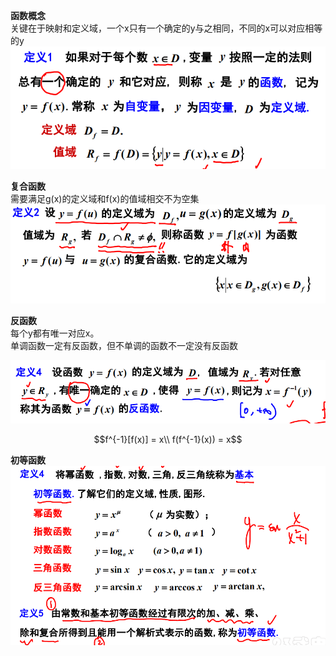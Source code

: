 **函数概念**  
关键在于映射和定义域，一个x只有一个确定的y与之相同，不同的x可以对应相等的y
![函数概念](../../picture/函数概念.png)  

**复合函数**  
需要满足g(x)的定义域和f(x)的值域相交不为空集
![复合函数概念](../../picture/复合函数概念.png)

**反函数**  
每个y都有唯一对应x。   
单调函数一定有反函数，但不单调的函数不一定没有反函数  

![反函数](../../picture/反函数概念.png)

$$f^{-1}[f(x)] = x\\ f(f^{-1}(x)) = x$$


**初等函数** 
![初等函数](../../picture/初等函数.png )